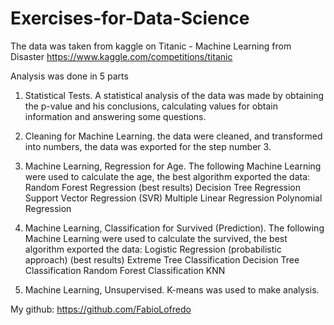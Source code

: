 # Exercises-for-Data-Science

The data was taken from kaggle on Titanic - Machine Learning from Disaster
https://www.kaggle.com/competitions/titanic

Analysis was done in 5 parts

1. Statistical Tests.
A statistical analysis of the data was made by obtaining the p-value and his conclusions, calculating values for obtain information and answering some questions.

2. Cleaning for Machine Learning.
the data were cleaned, and transformed into numbers, the data was exported for the step number 3.

3. Machine Learning, Regression for Age.
The following Machine Learning were used to calculate the age, the best algorithm exported the data:
Random Forest Regression (best results)
Decision Tree Regression
Support Vector Regression (SVR)
Multiple Linear Regression
Polynomial Regression

4. Machine Learning, Classification for Survived (Prediction).
The following Machine Learning were used to calculate the survived, the best algorithm exported the data:
Logistic Regression (probabilistic approach) (best results)
Extreme Tree Classification
Decision Tree Classification
Random Forest Classification
KNN

5. Machine Learning, Unsupervised.
K-means was used to make analysis.

My github: https://github.com/FabioLofredo



